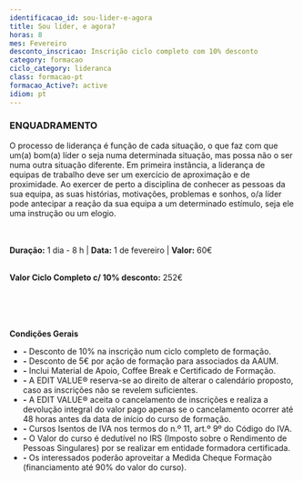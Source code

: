 ```yaml
---
identificacao_id: sou-lider-e-agora
title: Sou líder, e agora?
horas: 8
mes: Fevereiro
desconto_inscricao: Inscrição ciclo completo com 10% desconto
category: formacao
ciclo_category: lideranca
class: formacao-pt
formacao_Active?: active
idiom: pt
---
```



### **ENQUADRAMENTO**
O processo de liderança é função de cada situação, o que faz com que um(a) bom(a) líder o seja numa determinada situação, mas possa não o ser numa outra situação diferente. Em primeira instância, a liderança de equipas de trabalho deve ser um exercício de aproximação e de proximidade. Ao exercer de perto a disciplina de conhecer as pessoas da sua equipa, as suas histórias, motivações, problemas e sonhos, o/a líder pode antecipar a reação da sua equipa a um determinado estímulo, seja ele uma instrução ou um elogio.<br><br><br>

 

**Duração:** 1 dia - 8 h  \|  **Data:** 1 de fevereiro  \|  **Valor:** 60€<br><br> 

 

**Valor Ciclo Completo c/ 10% desconto:** 252€<br><br><br><br><br>

**Condições Gerais**

+ **\-** Desconto de 10% na inscrição num ciclo completo de formação.
+ **\-** Desconto de 5€ por ação de formação para associados da AAUM.
+ **\-** Inclui Material de Apoio, Coffee Break e Certificado de Formação.
+ **\-** A EDIT VALUE® reserva-se ao direito de alterar o calendário proposto, caso as inscrições não se revelem suficientes.
+ **\-** A EDIT VALUE® aceita o cancelamento de inscrições e realiza a devolução integral do valor pago apenas se o cancelamento ocorrer até 48 horas antes da data de início do curso de formação.
+ **\-** Cursos Isentos de IVA nos termos do n.º 11, art.º 9º do Código do IVA.
+ **\-** O Valor do curso é dedutível no IRS (Imposto sobre o Rendimento de Pessoas Singulares) por se realizar em entidade formadora certificada.
+ **\-** Os interessados poderão aproveitar a Medida Cheque Formação (financiamento até 90% do valor do curso).